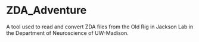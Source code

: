 # ZDA_Adventure
A tool used to read and convert ZDA files from the Old Rig in Jackson Lab in the Department of Neuroscience of UW-Madison.
